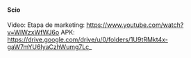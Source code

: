 #### Scio

Video: Etapa de marketing: https://www.youtube.com/watch?v=WIWzxWfWJ6o
APK: https://drive.google.com/drive/u/0/folders/1U9tRMkt4x-gaW7mYU6IyaCzhWumg7Lc_
